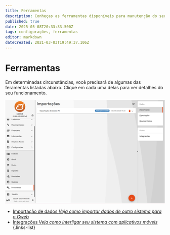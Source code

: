 ```yaml
---
title: Ferramentas
description: Conheças as ferramentas disponíveis para manutenção do seu Gweb
published: true
date: 2025-05-08T20:33:33.500Z
tags: configurações, ferramentas
editor: markdown
dateCreated: 2021-03-03T19:49:37.106Z
---
```


# Ferramentas

Em determinadas circunstâncias, você precisará de algumas das feramentas listadas abaixo. Clique em cada uma delas para ver detalhes do seu funcionamento.

![tela-principal.png](/config/ferramentas/tela-principal.png)

- [Importação de dados *Veja como importar dados de outro sistema para o Gweb*](/ferramentas/importacao)
- [Integrações *Veja como interligar seu sistema com aplicativos móveis*](/ferramentas/integracoes)
{.links-list}














